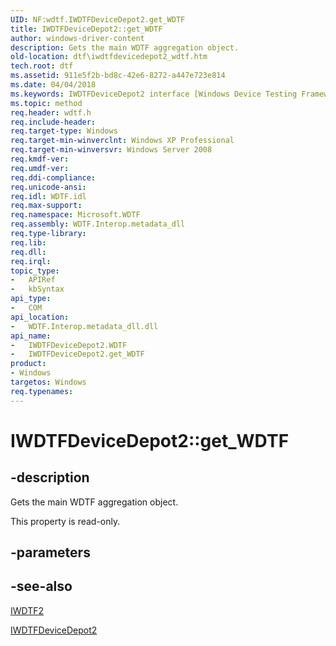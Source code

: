 ```yaml
---
UID: NF:wdtf.IWDTFDeviceDepot2.get_WDTF
title: IWDTFDeviceDepot2::get_WDTF
author: windows-driver-content
description: Gets the main WDTF aggregation object.
old-location: dtf\iwdtfdevicedepot2_wdtf.htm
tech.root: dtf
ms.assetid: 911e5f2b-bd8c-42e6-8272-a447e723e814
ms.date: 04/04/2018
ms.keywords: IWDTFDeviceDepot2 interface [Windows Device Testing Framework],WDTF property, IWDTFDeviceDepot2.WDTF, IWDTFDeviceDepot2.get_WDTF, IWDTFDeviceDepot2::WDTF, IWDTFDeviceDepot2::get_WDTF, Microsoft.WDTF.IWDTFDeviceDepot2.WDTF, Microsoft::WDTF::IWDTFDeviceDepot2::WDTF, WDTF property [Windows Device Testing Framework], WDTF property [Windows Device Testing Framework],IWDTFDeviceDepot2 interface, dtf.iwdtfdevicedepot2_wdtf, get_WDTF, wdtf/IWDTFDeviceDepot2::WDTF, wdtf/IWDTFDeviceDepot2::get_WDTF
ms.topic: method
req.header: wdtf.h
req.include-header: 
req.target-type: Windows
req.target-min-winverclnt: Windows XP Professional
req.target-min-winversvr: Windows Server 2008
req.kmdf-ver: 
req.umdf-ver: 
req.ddi-compliance: 
req.unicode-ansi: 
req.idl: WDTF.idl
req.max-support: 
req.namespace: Microsoft.WDTF
req.assembly: WDTF.Interop.metadata_dll
req.type-library: 
req.lib: 
req.dll: 
req.irql: 
topic_type:
-	APIRef
-	kbSyntax
api_type:
-	COM
api_location:
-	WDTF.Interop.metadata_dll.dll
api_name:
-	IWDTFDeviceDepot2.WDTF
-	IWDTFDeviceDepot2.get_WDTF
product:
- Windows
targetos: Windows
req.typenames: 
---
```


# IWDTFDeviceDepot2::get_WDTF


## -description


Gets the main WDTF aggregation object.

This property is read-only.


## -parameters


## -see-also




<a href="https://msdn.microsoft.com/library/windows/hardware/hh406300">IWDTF2</a>



<a href="https://msdn.microsoft.com/library/windows/hardware/hh406391">IWDTFDeviceDepot2</a>
 

 

